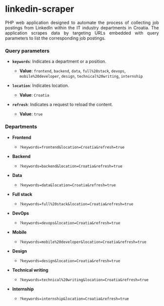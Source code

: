 # linkedin-scraper

<div align="justify">
PHP web application designed to automate the process of collecting job postings from LinkedIn within the IT industry departments in Croatia. The application scrapes data by targeting URLs embedded with query parameters to list the corresponding job postings.
</div>

### Query parameters

- **`keywords`**: Indicates a department or a position.

  - **Value**: `frontend`, `backend`, `data`, `full%20stack`, `devops`, `mobile%20developer`, `design`, `technical%20writing`, `internship`

- **`location`**: Indicates location.

  - **Value**: `Croatia`

- **`refresh`**: Indicates a request to reload the content.
  - **Value**: `true`

### Departments

- **Frontend**

  - `?keywords=frontend&location=Croatia&refresh=true`

- **Backend**

  - `?keywords=backend&location=Croatia&refresh=true`

- **Data**

  - `?keywords=data&location=Croatia&refresh=true`

- **Full stack**

  - `?keywords=full%20stack&location=Croatia&refresh=true`

- **DevOps**

  - `?keywords=devops&location=Croatia&refresh=true`

- **Mobile**

  - `?keywords=mobile%20developer&location=Croatia&refresh=true`

- **Design**

  - `?keywords=design&location=Croatia&refresh=true`

- **Technical writing**

  - `?keywords=technical%20writing&location=Croatia&refresh=true`

- **Internship**
  - `?keywords=internship&location=Croatia&refresh=true`
